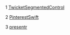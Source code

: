 1 <a href = https://github.com/twicketapp/TwicketSegmentedControl.git>TwicketSegmentedControl </a><br>

2 <a href = https://github.com/demonnico/PinterestSwift.git>PinterestSwift </a><br>

3 <a href = https://github.com/IcaliaLabs/Presentr.git>presentr </a><br>





